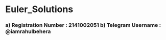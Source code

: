 # Euler_Solutions
<h3> a) Registration Number : 2141002051
     b) Telegram Username : @iamrahulbehera </h3>

